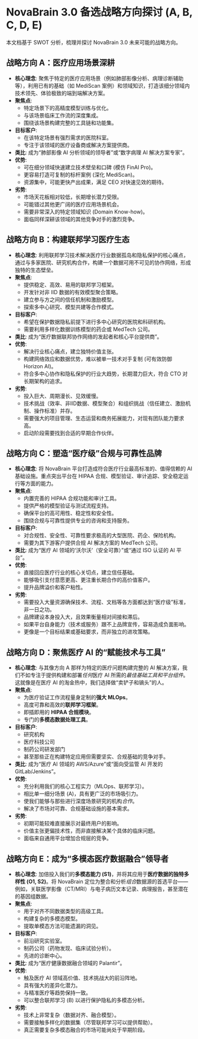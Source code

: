 # NovaBrain 3.0 备选战略方向探讨 (A, B, C, D, E)

本文档基于 SWOT 分析，梳理并探讨 NovaBrain 3.0 未来可能的战略方向。

## 战略方向 A：医疗应用场景深耕

*   **核心理念**: 聚焦于特定的医疗应用场景（例如肺部影像分析、病理诊断辅助等），利用已有的基础（如 MediScan 案例）和领域知识，打造该细分领域内技术领先、体验极致的端到端解决方案。
*   **聚焦点**:
    *   特定场景下的高精度模型训练与优化。
    *   与该场景临床工作流的深度集成。
    *   围绕该场景构建完整的工具链和功能集。
*   **目标客户**:
    *   在该特定场景有强烈需求的医院科室。
    *   专注于该领域的医疗设备商或解决方案提供商。
*   **类比**: 成为“肺部影像 AI 分析领域的领导者”或“数字病理 AI 解决方案专家”。
*   **优势**:
    *   可在细分领域快速建立技术壁垒和口碑 (模仿 FinAI Pro)。
    *   更容易打造可复制的标杆案例 (深化 MediScan)。
    *   资源集中，可能更快产出成果，满足 CEO 对快速见效的期待。
*   **劣势**:
    *   市场天花板相对较低，长期增长潜力受限。
    *   可能错过其他更广阔的医疗应用场景机会。
    *   需要非常深入的特定领域知识 (Domain Know-how)。
    *   面临同样深耕该领域的其他竞争对手的激烈竞争。

## 战略方向 B：构建联邦学习医疗生态

*   **核心理念**: 利用联邦学习技术解决医疗行业数据孤岛和隐私保护的核心痛点，通过与多家医院、研究机构合作，构建一个数据可用不可见的协作网络，形成独特的生态壁垒。
*   **聚焦点**:
    *   提供稳定、高效、易用的联邦学习框架。
    *   开发针对非 IID 数据的有效模型聚合策略。
    *   建立参与方之间的信任机制和激励模型。
    *   探索多中心研究、模型共建等合作模式。
*   **目标客户**:
    *   希望在保护数据隐私前提下进行多中心研究的医院和科研机构。
    *   需要利用多样化数据训练模型的药企或 MedTech 公司。
*   **类比**: 成为“医疗数据联邦协作网络的发起者和核心平台提供商”。
*   **优势**:
    *   解决行业核心痛点，建立独特价值主张。
    *   构建网络效应和数据优势，难以被单一技术对手复制 (可有效防御 Horizon AI)。
    *   符合多中心协作和隐私保护的行业大趋势，长期潜力巨大，符合 CTO 对长期架构的追求。
*   **劣势**:
    *   投入巨大、周期漫长、见效缓慢。
    *   技术挑战（效率、非IID数据、模型聚合）和组织挑战（信任建立、激励机制、操作标准）并存。
    *   需要强大的项目管理、生态运营和商务拓展能力，对现有团队能力要求高。
    *   启动阶段需要找到合适的早期合作伙伴。

## 战略方向 C：塑造“医疗级”合规与可靠性品牌

*   **核心理念**: 将 NovaBrain 平台打造成符合医疗行业最高标准的、值得信赖的 AI 基础设施。重点突出平台在 HIPAA 合规、模型验证、审计追踪、安全稳定运行等方面的能力。
*   **聚焦点**:
    *   内置完善的 HIPAA 合规功能和审计工具。
    *   提供严格的模型验证与测试流程支持。
    *   确保平台的高可用性、稳定性和安全性。
    *   围绕合规与可靠性提供专业的咨询和支持服务。
*   **目标客户**:
    *   对合规性、安全性、可靠性要求极高的大型医院、药企、保险机构。
    *   需要为其下游客户提供合规 AI 解决方案的 MedTech 公司。
*   **类比**: 成为“医疗 AI 领域的‘沃尔沃’（安全可靠）”或“通过 ISO 认证的 AI 平台”。
*   **优势**:
    *   直接回应医疗行业的核心关切点，建立信任基础。
    *   能够吸引支付意愿更高、更注重长期合作的高价值客户。
    *   提升品牌溢价和客户粘性。
*   **劣势**:
    *   需要投入大量资源确保技术、流程、文档等各方面都达到“医疗级”标准，非一日之功。
    *   品牌建设本身投入大，且效果衡量相对间接和滞后。
    *   如果平台自身能力（技术或服务）跟不上品牌宣传，容易造成负面影响。
    *   更像是一个目标结果或基础要求，而非独立的进攻策略。

## 战略方向 D：聚焦医疗 AI 的“赋能技术与工具”

*   **核心理念**: 与其像方向 A 那样为特定的医疗问题构建完整的 AI 解决方案，我们不如专注于提供构建和部署*任何*医疗 AI 所需的*最佳基础工具和平台组件*。这就像是在医疗 AI 的淘金热中，我们选择做“卖铲子和镐头”的人。
*   **聚焦点**:
    *   为医疗验证工作流程量身定制的**强大 MLOps**。
    *   高度可靠和高效的**联邦学习框架**。
    *   即插即用的 **HIPAA 合规模块**。
    *   专门的**多模态数据处理工具**。
*   **目标客户**:
    *   研究机构
    *   医疗科技公司
    *   制药公司研发部门
    *   甚至那些正在构建特定应用但需要坚实、合规基础的竞争对手。
*   **类比**: 成为“医疗 AI 领域的 AWS/Azure”或“面向受监管 AI 开发的 GitLab/Jenkins”。
*   **优势**:
    *   充分利用我们的核心工程实力（MLOps、联邦学习）。
    *   相比单一细分场景 (A)，具有更广泛的市场吸引力。
    *   使我们能够与那些进行深度场景研究的机构*合作*。
    *   解决了市场对可靠、合规基础设施的基本需求。
*   **劣势**:
    *   初期可能较难直接展示对最终用户的影响。
    *   价值主张更偏技术性，而非直接解决某个具体的临床问题。
    *   面临来自通用平台增加合规层的竞争。

## 战略方向 E：成为“多模态医疗数据融合”领导者

*   **核心理念**: 加倍投入我们的**多模态能力 (S1)**，并将其应用于**医疗数据的独特多样性 (O1, S2)**。将 NovaBrain 定位为整合和分析*组合*数据源的首选平台——例如，关联医学影像（CT/MRI）与电子病历文本记录、病理报告，甚至潜在的基因组数据。
*   **聚焦点**:
    *   用于对齐不同数据类型的高级工具。
    *   构建复杂的多模态模型。
    *   提取单模态方法可能遗漏的洞见。
*   **目标客户**:
    *   前沿研究实验室。
    *   制药公司（药物发现、临床试验分析）。
    *   先进的诊断中心。
*   **类比**: 成为“医疗健康数据融合领域的 Palantir”。
*   **优势**:
    *   触及医疗 AI 领域高价值、技术挑战大的前沿阵地。
    *   具有强大的差异化潜力。
    *   与精准医疗等趋势保持一致。
    *   可以整合联邦学习 (B) 以进行保护隐私的多模态分析。
*   **劣势**:
    *   技术上非常复杂（数据对齐、融合模型）。
    *   需要接触多样化的数据集（尽管联邦学习可以提供帮助）。
    *   真正需要复杂多模态融合的市场可能尚处于早期阶段。 
